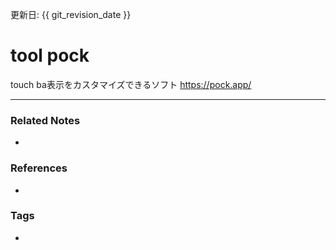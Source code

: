 更新日: {{ git_revision_date }}

# tool pock
touch ba表示をカスタマイズできるソフト
https://pock.app/

----
### Related Notes
- 

### References
- 

### Tags
- 